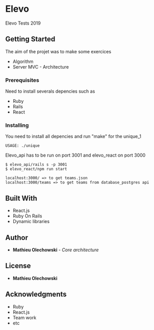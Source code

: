 # Elevo

Elevo Tests 2019

## Getting Started

The aim of the projet was to make some exercices

- Algorithm
- Server MVC - Architecture

### Prerequisites

Need to install severals depencies such as

- Ruby
- Rails
- React

### Installing

You need to install all depencies and run "make" for the unique_1

```
USAGE: ./unique

```

Elevo_api has to be run on port 3001 and elevo_react on port 3000

```
$ elevo_api/rails s -p 3001
$ elevo_react/npm run start

localhost:3000/ => to get teams.json
localhost:3000/teams => to get teams from database_postgres api

```
## Built With

* React.js
* Ruby On Rails
* Dynamic libraries

## Author

* **Mathieu Olechowski** - *Core architecture*

## License

* **Mathieu Olechowski**

## Acknowledgments

* Ruby
* React.js
* Team work
* etc

